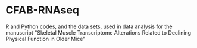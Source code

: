 # CFAB-RNAseq
R and Python codes, and the data sets, used in data analysis for the manuscript "Skeletal Muscle Transcriptome Alterations Related to Declining Physical Function in Older Mice"
